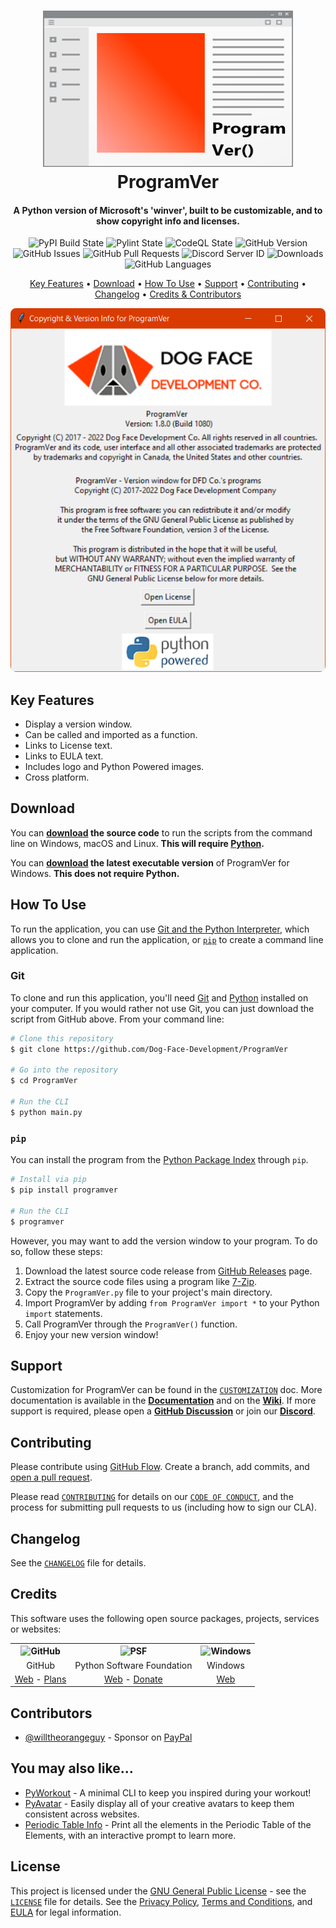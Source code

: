 <!-- Logo -->
<h1 align="center">
  <img src="https://github.com/Dog-Face-Development/ProgramVer/blob/master/docs/images/logo.png" height="250px" width="400px" alt="ProgramVer">
  <br>
  ProgramVer
  <br>
</h1>

<!-- Copy -->
<h4 align="center">A Python version of Microsoft's 'winver', built to be customizable, and to show copyright info and licenses.</h4>

<!-- Badges -->
<div align="center">
  <!-- Stability -->
  <img alt="PyPI Build State" src="https://github.com/Dog-Face-Development/ProgramVer/actions/workflows/push-to-pypi.yml/badge.svg">
  <!-- Stability -->
  <img alt="Pylint State" src="https://github.com/Dog-Face-Development/ProgramVer/actions/workflows/pylint.yml/badge.svg">
  <!-- CodeQL -->
  <img alt="CodeQL State" src="https://github.com/Dog-Face-Development/ProgramVer/actions/workflows/codeql-analysis.yml/badge.svg">
  <!-- Version -->
  <img alt="GitHub Version" src="https://img.shields.io/github/v/release/Dog-Face-Development/ProgramVer?include_prereleases">
  <!-- Issues -->
  <img alt="GitHub Issues" src="https://img.shields.io/github/issues/Dog-Face-Development/ProgramVer">
  <!-- Pull Requests -->
  <img alt="GitHub Pull Requests" src="https://img.shields.io/github/issues-pr/Dog-Face-Development/ProgramVer">
  <!-- Discord -->
  <img alt="Discord Server ID" src="https://img.shields.io/discord/1016437709247619092">
  <!-- Downloads -->
  <img alt="Downloads" src="https://img.shields.io/github/downloads/Dog-Face-Development/ProgramVer/total">
  <!-- Language Count -->
  <img alt="GitHub Languages" src="https://img.shields.io/github/languages/count/Dog-Face-Development/ProgramVer">
</div>

<!-- Navigation -->
<p align="center">
  <a href="#key-features">Key Features</a> •
  <a href="#download">Download</a> •
  <a href="#how-to-use">How To Use</a> •
  <a href="#support">Support</a> •
  <a href="#contributing">Contributing</a> •
  <a href="#changelog">Changelog</a> •
  <a href="#credits">Credits & Contributors</a>
</p>

<!-- Screenshot(s) -->
<div align="center">
    <img alt="Main image" src="https://github.com/Dog-Face-Development/ProgramVer/blob/master/docs/images/welcome.png">
</div>

## Key Features

* Display a version window.
* Can be called and imported as a function.
* Links to License text.
* Links to EULA text.
* Includes logo and Python Powered images.
* Cross platform.

## Download

You can **[download](https://github.com/Dog-Face-Development/ProgramVer/releases/latest) the source code** to run the scripts from the command line on Windows, macOS and Linux. **This will require [Python](https://www.python.org/downloads/).**

You can **[download](https://github.com/Dog-Face-Development/ProgramVer/releases/latest) the latest executable version** of ProgramVer for Windows. **This does not require Python.**

## How To Use

To run the application, you can use [Git and the Python Interpreter](https://github.com/Dog-Face-Development/ProgramVer/main/README.md#git), which allows you to clone and run the application, or [`pip`](https://github.com/Dog-Face-Development/ProgramVer/main/README.md#pip) to create a command line application.

### Git

To clone and run this application, you'll need [Git](https://git-scm.com/downloads) and [Python](https://www.python.org/downloads/) installed on your computer. If you would rather not use Git, you can just download the script from GitHub above. From your command line:

```bash
# Clone this repository
$ git clone https://github.com/Dog-Face-Development/ProgramVer

# Go into the repository
$ cd ProgramVer

# Run the CLI
$ python main.py
```

### `pip`

You can install the program from the [Python Package Index](https://pypi.org/project/programver/) through `pip`.

```bash
# Install via pip
$ pip install programver

# Run the CLI
$ programver
```

However, you may want to add the version window to your program. To do so, follow these steps:

1. Download the latest source code release from [GitHub Releases](https://github.com/Dog-Face-Development/ProgramVer/releases/latest) page.
2. Extract the source code files using a program like [7-Zip](https://www.7-zip.org/).
3. Copy the `ProgramVer.py` file to your project's main directory.
4. Import ProgramVer by adding `from ProgramVer import *` to your Python `import` statements.
5. Call ProgramVer through the `ProgramVer()` function.
6. Enjoy your new version window!

## Support

Customization for ProgramVer can be found in the [`CUSTOMIZATION`](https://github.com/Dog-Face-Development/ProgramVer/blob/master/docs/CUSTOMIZATION.md) doc. More documentation is available in the **[Documentation](https://github.com/Dog-Face-Development/ProgramVer/tree/master/docs)** and on the **[Wiki](https://github.com/Dog-Face-Development/ProgramVer/wiki)**. If more support is required, please open a **[GitHub Discussion](https://github.com/Dog-Face-Development/ProgramVer/discussions)** or join our **[Discord](https://discord.gg/x3G8adwVUe)**.

## Contributing

Please contribute using [GitHub Flow](https://guides.github.com/introduction/flow). Create a branch, add commits, and [open a pull request](https://github.com/Dog-Face-Development/ProgramVer/compare).

Please read [`CONTRIBUTING`](CONTRIBUTING.md) for details on our [`CODE OF CONDUCT`](CODE_OF_CONDUCT.md), and the process for submitting pull requests to us (including how to sign our CLA).

## Changelog

See the [`CHANGELOG`](CHANGELOG.md) file for details.

## Credits

This software uses the following open source packages, projects, services or websites:

<!-- Credits Table -->
<table>
  <tr>
    <th align="center"><img src="https://applets.imgix.net/https%3A%2F%2Fassets.ifttt.com%2Fimages%2Fchannels%2F2107379463%2Ficons%2Fmonochrome_large.png?w=240&h=240&s=8a19bbc158996d098e2fb18310ba7f33" width="150" height="150" alt="GitHub"/></th>
    <th align="center"><img src="https://upload.wikimedia.org/wikipedia/commons/thumb/c/c3/Python-logo-notext.svg/182px-Python-logo-notext.svg.png" width="150" height="150" alt="PSF"/></th>
    <th align="center"><img src="https://upload.wikimedia.org/wikipedia/commons/thumb/8/87/Windows_logo_-_2021.svg/768px-Windows_logo_-_2021.svg.png" width="150" height="150" alt="Windows"/></th>
  </tr>
  <tr>
    <td align="center">GitHub</td>
    <td align="center">Python Software Foundation</td>
    <td align="center">Windows</td>
  </tr>
  <tr>
    <td align="center"><a href="https://github.com/">Web</a> - <a href="https://github.com/pricing">Plans</a></td>
    <td align="center"><a href="https://www.python.org/">Web</a> - <a href="https://psfmember.org/civicrm/contribute/transact?reset=1&id=2">Donate</a></td>
    <td align="center"><a href="https://www.microsoft.com/en-ca/windows">Web</a></td>
  </tr>
</table>

## Contributors

* [@willtheorangeguy](https://github.com/willtheorangeguy) - Sponsor on [PayPal](https://paypal.me/wvdg44?country.x=CA&locale.x=en_US)

## You may also like...

* [PyWorkout](https://github.com/Dog-Face-Development/PyWorkout) - A minimal CLI to keep you inspired during your workout!
* [PyAvatar](https://github.com/Dog-Face-Development/PyAvatar) - Easily display all of your creative avatars to keep them consistent across websites.
* [Periodic Table Info](https://github.com/Dog-Face-Development/Periodic-Table-Info) - Print all the elements in the Periodic Table of the Elements, with an interactive prompt to learn more.

## License

This project is licensed under the [GNU General Public License](https://www.gnu.org/licenses/gpl-3.0.en.html) - see the [`LICENSE`](LICENSE.md) file for details. See the [Privacy Policy](https://github.com/Dog-Face-Development/ProgramVer/blob/master/docs/legal/PRIVACY.md), [Terms and Conditions](https://github.com/Dog-Face-Development/ProgramVer/blob/master/docs/legal/TERMS.md), and [EULA](https://github.com/Dog-Face-Development/ProgramVer/blob/master/docs/legal/EULA.md) for legal information.
